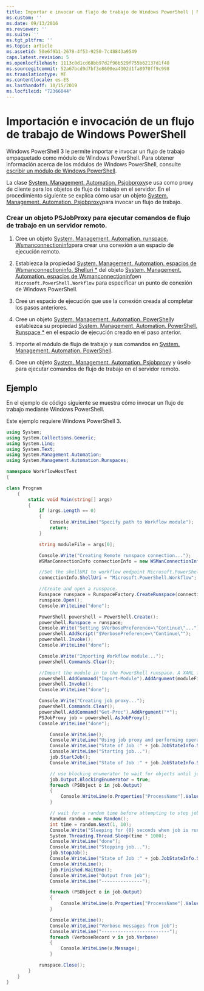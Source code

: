 ```yaml
---
title: Importar e invocar un flujo de trabajo de Windows PowerShell | Microsoft Docs
ms.custom: ''
ms.date: 09/13/2016
ms.reviewer: ''
ms.suite: ''
ms.tgt_pltfrm: ''
ms.topic: article
ms.assetid: 50e6f9b1-2678-4f53-9250-7c48843a9549
caps.latest.revision: 5
ms.openlocfilehash: 1113c0d1cd68bb97d2f96b529f755b62137d1f40
ms.sourcegitcommit: 52a67bcd9d7bf3e8600ea4302d1fa8970ff9c998
ms.translationtype: MT
ms.contentlocale: es-ES
ms.lasthandoff: 10/15/2019
ms.locfileid: "72366044"
---
```

# <a name="importing-and-invoking-a-windows-powershell-workflow"></a>Importación e invocación de un flujo de trabajo de Windows PowerShell

Windows PowerShell 3 le permite importar e invocar un flujo de trabajo empaquetado como módulo de Windows PowerShell. Para obtener información acerca de los módulos de Windows PowerShell, consulte [escribir un módulo de Windows PowerShell](../module/writing-a-windows-powershell-module.md).

La clase [System. Management. Automation. Psjobproxy](/dotnet/api/System.Management.Automation.PSJobProxy)se usa como proxy de cliente para los objetos de flujo de trabajo en el servidor. En el procedimiento siguiente se explica cómo usar un objeto [System. Management. Automation. Psjobproxy](/dotnet/api/System.Management.Automation.PSJobProxy)para invocar un flujo de trabajo.

### <a name="creating-a-psjobproxy-object-to-execute-workflow-commands-on-a-remote-server"></a>Crear un objeto PSJobProxy para ejecutar comandos de flujo de trabajo en un servidor remoto.

1. Cree un objeto [System. Management. Automation. runspace. Wsmanconnectioninfo](/dotnet/api/System.Management.Automation.Runspaces.WSManConnectionInfo)para crear una conexión a un espacio de ejecución remoto.

2. Establezca la propiedad [System. Management. Automation. espacios de Wsmanconnectioninfo. Shelluri *](/dotnet/api/System.Management.Automation.Runspaces.WSManConnectionInfo.ShellUri) del objeto [System. Management. Automation. espacios de Wsmanconnectioninfo](/dotnet/api/System.Management.Automation.Runspaces.WSManConnectionInfo)en `Microsoft.PowerShell.Workflow` para especificar un punto de conexión de Windows PowerShell.

3. Cree un espacio de ejecución que use la conexión creada al completar los pasos anteriores.

4. Cree un objeto [System. Management. Automation. PowerShell](/dotnet/api/System.Management.Automation.PowerShell)y establezca su propiedad [System. Management. Automation. PowerShell. Runspace *](/dotnet/api/System.Management.Automation.PowerShell.Runspace) en el espacio de ejecución creado en el paso anterior.

5. Importe el módulo de flujo de trabajo y sus comandos en [System. Management. Automation. PowerShell](/dotnet/api/System.Management.Automation.PowerShell).

6. Cree un objeto [System. Management. Automation. Psjobproxy](/dotnet/api/System.Management.Automation.PSJobProxy) y úselo para ejecutar comandos de flujo de trabajo en el servidor remoto.

## <a name="example"></a>Ejemplo

En el ejemplo de código siguiente se muestra cómo invocar un flujo de trabajo mediante Windows PowerShell.

Este ejemplo requiere Windows PowerShell 3.

```csharp
using System;
using System.Collections.Generic;
using System.Linq;
using System.Text;
using System.Management.Automation;
using System.Management.Automation.Runspaces;

namespace WorkflowHostTest
{

class Program
    {
        static void Main(string[] args)
        {
            if (args.Length == 0)
            {
                Console.WriteLine("Specify path to Workflow module");
                return;
            }

            string moduleFile = args[0];

            Console.Write("Creating Remote runspace connection...");
            WSManConnectionInfo connectionInfo = new WSManConnectionInfo();

            //Set the shellURI to workflow endpoint Microsoft.PowerShell.Workflow
            connectionInfo.ShellUri = "Microsoft.PowerShell.Workflow";

            //Create and open a runspace.
            Runspace runspace = RunspaceFactory.CreateRunspace(connectionInfo);
            runspace.Open();
            Console.WriteLine("done");

            PowerShell powershell = PowerShell.Create();
            powershell.Runspace = runspace;
            Console.Write("Setting $VerbosePreference=\"Continue\"...");
            powershell.AddScript("$VerbosePreference=\"Continue\"");
            powershell.Invoke();
            Console.WriteLine("done");

            Console.Write("Importing Workflow module...");
            powershell.Commands.Clear();

            //Import the module in to the PowerShell runspace. A XAML file could also be imported directly by using Import-Module.
            powershell.AddCommand("Import-Module").AddArgument(moduleFile);
            powershell.Invoke();
            Console.WriteLine("done");

            Console.Write("Creating job proxy...");
            powershell.Commands.Clear();
            powershell.AddCommand("Get-Proc").AddArgument("*");
            PSJobProxy job = powershell.AsJobProxy();
            Console.WriteLine("done");

                Console.WriteLine();
                Console.WriteLine("Using job proxy and performing operations...");
                Console.WriteLine("State of Job :" + job.JobStateInfo.State.ToString());
                Console.WriteLine("Starting job...");
                job.StartJob();
                Console.WriteLine("State of Job :" + job.JobStateInfo.State.ToString());

                // use blocking enumerator to wait for objects until job finishes
                job.Output.BlockingEnumerator = true;
                foreach (PSObject o in job.Output)
                {
                    Console.WriteLine(o.Properties["ProcessName"].Value.ToString());
                }

                // wait for a random time before attempting to stop job
                Random random = new Random();
                int time = random.Next(1, 10);
                Console.Write("Sleeping for {0} seconds when job is running on another thread...", time);
                System.Threading.Thread.Sleep(time * 1000);
                Console.WriteLine("done");
                Console.WriteLine("Stopping job...");
                job.StopJob();
                Console.WriteLine("State of Job :" + job.JobStateInfo.State.ToString());
                Console.WriteLine();
                job.Finished.WaitOne();
                Console.WriteLine("Output from job");
                Console.WriteLine("---------------");

                foreach (PSObject o in job.Output)
                {
                    Console.WriteLine(o.Properties["ProcessName"].Value.ToString());
                }

                Console.WriteLine();
                Console.WriteLine("Verbose messages from job");
                Console.WriteLine("-------------------------");
                foreach (VerboseRecord v in job.Verbose)
                {
                    Console.WriteLine(v.Message);
                }

            runspace.Close();
        }
    }
}

```
